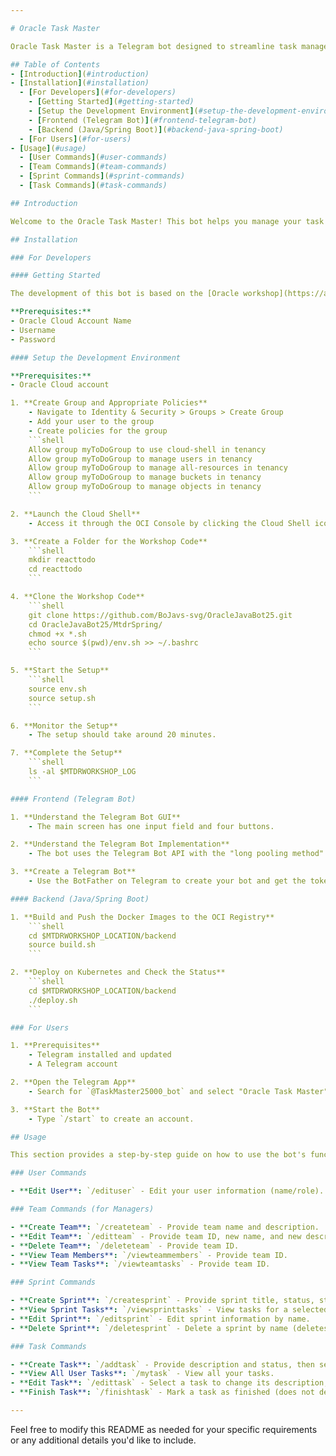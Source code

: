 ```yaml
---

# Oracle Task Master

Oracle Task Master is a Telegram bot designed to streamline task management and enhance productivity. This README provides comprehensive instructions for developers and users on how to install, set up, and use the bot effectively.

## Table of Contents
- [Introduction](#introduction)
- [Installation](#installation)
  - [For Developers](#for-developers)
    - [Getting Started](#getting-started)
    - [Setup the Development Environment](#setup-the-development-environment)
    - [Frontend (Telegram Bot)](#frontend-telegram-bot)
    - [Backend (Java/Spring Boot)](#backend-java-spring-boot)
  - [For Users](#for-users)
- [Usage](#usage)
  - [User Commands](#user-commands)
  - [Team Commands](#team-commands)
  - [Sprint Commands](#sprint-commands)
  - [Task Commands](#task-commands)

## Introduction

Welcome to the Oracle Task Master! This bot helps you manage your task lists on Telegram, whether you're a developer juggling multiple projects or a manager overseeing various tasks. This guide covers everything from installation to usage of all the bot's features.

## Installation

### For Developers

#### Getting Started

The development of this bot is based on the [Oracle workshop](https://apexapps.oracle.com/pls/apex/r/dbpm/livelabs/run-workshop?p210_wid=3701&p210_wec=&session=1183742264263).

**Prerequisites:**
- Oracle Cloud Account Name
- Username
- Password

#### Setup the Development Environment

**Prerequisites:**
- Oracle Cloud account

1. **Create Group and Appropriate Policies**
    - Navigate to Identity & Security > Groups > Create Group
    - Add your user to the group
    - Create policies for the group
    ```shell
    Allow group myToDoGroup to use cloud-shell in tenancy
    Allow group myToDoGroup to manage users in tenancy
    Allow group myToDoGroup to manage all-resources in tenancy
    Allow group myToDoGroup to manage buckets in tenancy
    Allow group myToDoGroup to manage objects in tenancy
    ```

2. **Launch the Cloud Shell**
    - Access it through the OCI Console by clicking the Cloud Shell icon.

3. **Create a Folder for the Workshop Code**
    ```shell
    mkdir reacttodo
    cd reacttodo
    ```

4. **Clone the Workshop Code**
    ```shell
    git clone https://github.com/BoJavs-svg/OracleJavaBot25.git
    cd OracleJavaBot25/MtdrSpring/
    chmod +x *.sh
    echo source $(pwd)/env.sh >> ~/.bashrc
    ```

5. **Start the Setup**
    ```shell
    source env.sh
    source setup.sh
    ```

6. **Monitor the Setup**
    - The setup should take around 20 minutes.

7. **Complete the Setup**
    ```shell
    ls -al $MTDRWORKSHOP_LOG
    ```

#### Frontend (Telegram Bot)

1. **Understand the Telegram Bot GUI**
    - The main screen has one input field and four buttons.

2. **Understand the Telegram Bot Implementation**
    - The bot uses the Telegram Bot API with the "long pooling method" for managing interactions.

3. **Create a Telegram Bot**
    - Use the BotFather on Telegram to create your bot and get the token ID.

#### Backend (Java/Spring Boot)

1. **Build and Push the Docker Images to the OCI Registry**
    ```shell
    cd $MTDRWORKSHOP_LOCATION/backend
    source build.sh
    ```

2. **Deploy on Kubernetes and Check the Status**
    ```shell
    cd $MTDRWORKSHOP_LOCATION/backend
    ./deploy.sh
    ```

### For Users

1. **Prerequisites**
    - Telegram installed and updated
    - A Telegram account

2. **Open the Telegram App**
    - Search for `@TaskMaster25000_bot` and select "Oracle Task Master".

3. **Start the Bot**
    - Type `/start` to create an account.

## Usage

This section provides a step-by-step guide on how to use the bot's functions. Commands are prefixed with `/`.

### User Commands 

- **Edit User**: `/edituser` - Edit your user information (name/role).

### Team Commands (for Managers)

- **Create Team**: `/createteam` - Provide team name and description.
- **Edit Team**: `/editteam` - Provide team ID, new name, and new description.
- **Delete Team**: `/deleteteam` - Provide team ID.
- **View Team Members**: `/viewteammembers` - Provide team ID.
- **View Team Tasks**: `/viewteamtasks` - Provide team ID.

### Sprint Commands

- **Create Sprint**: `/createsprint` - Provide sprint title, status, start and end dates. Managers also provide team ID.
- **View Sprint Tasks**: `/viewsprinttasks` - View tasks for a selected sprint.
- **Edit Sprint**: `/editsprint` - Edit sprint information by name.
- **Delete Sprint**: `/deletesprint` - Delete a sprint by name (deletes all associated tasks).

### Task Commands

- **Create Task**: `/addtask` - Provide description and status, then select a sprint.
- **View All User Tasks**: `/mytask` - View all your tasks.
- **Edit Task**: `/edittask` - Select a task to change its description, status, or sprint.
- **Finish Task**: `/finishtask` - Mark a task as finished (does not delete it).

---
```


Feel free to modify this README as needed for your specific requirements or any additional details you'd like to include.
